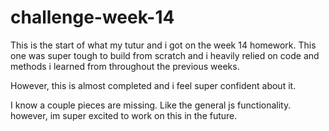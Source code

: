 # challenge-week-14

This is the start of what my tutur and i got on the week 14 homework. This one was super tough to build from scratch and i heavily relied on code and methods i learned from throughout the previous weeks. 

However, this is almost completed and i feel super confident about it. 

I know a couple pieces are missing. Like the general js functionality. however, im super excited to work on this in the future. 